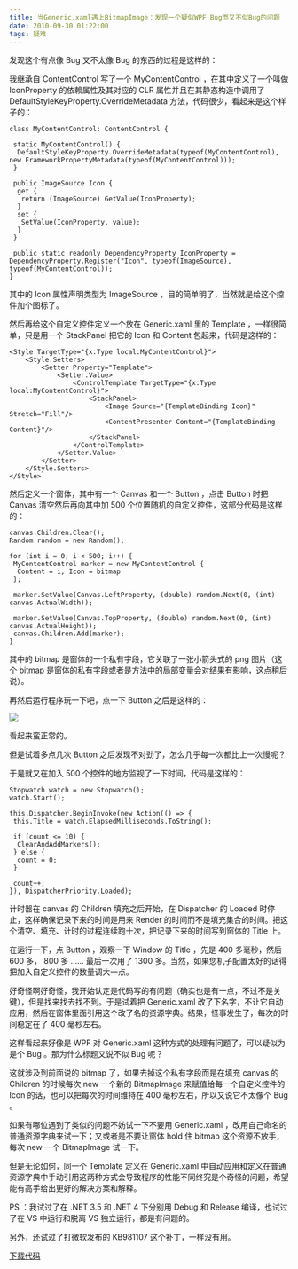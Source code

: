 ```yaml
---
title: 当Generic.xaml遇上BitmapImage：发现一个疑似WPF Bug而又不似Bug的问题
date: 2010-09-30 01:22:00
tags: 疑难
---
```


发现这个有点像  Bug  又不太像  Bug  的东西的过程是这样的：

我继承自  ContentControl  写了一个  MyContentControl  ，在其中定义了一个叫做  IconProperty
的依赖属性及其对应的  CLR  属性并且在其静态构造中调用了  DefaultStyleKeyProperty.OverrideMetadata
方法，代码很少，看起来是这个样子的：

```
class MyContentControl: ContentControl {

 static MyContentControl() {
  DefaultStyleKeyProperty.OverrideMetadata(typeof(MyContentControl), new FrameworkPropertyMetadata(typeof(MyContentControl)));
 }

 public ImageSource Icon {
  get {
   return (ImageSource) GetValue(IconProperty);
  }
  set {
   SetValue(IconProperty, value);
  }
 }

 public static readonly DependencyProperty IconProperty = DependencyProperty.Register("Icon", typeof(ImageSource), typeof(MyContentControl));
}
```

其中的  Icon  属性声明类型为  ImageSource  ，目的简单明了，当然就是给这个控件加个图标了。

然后再给这个自定义控件定义一个放在  Generic.xaml  里的  Template  ，一样很简单，只是用一个  StackPanel  把它的
Icon  和  Content  包起来，代码是这样的：

```
<Style TargetType="{x:Type local:MyContentControl}">
    <Style.Setters>
        <Setter Property="Template">
            <Setter.Value>
                <ControlTemplate TargetType="{x:Type local:MyContentControl}">
                    <StackPanel>
                        <Image Source="{TemplateBinding Icon}" Stretch="Fill"/>
                        <ContentPresenter Content="{TemplateBinding Content}"/>
                    </StackPanel>
                </ControlTemplate>
            </Setter.Value>
        </Setter>
    </Style.Setters>
</Style>
```

然后定义一个窗体，其中有一个  Canvas  和一个  Button  ，点击  Button  时把  Canvas  清空然后再向其中加  500
个位置随机的自定义控件，这部分代码是这样的：

```
canvas.Children.Clear();
Random random = new Random();

for (int i = 0; i < 500; i++) {
 MyContentControl marker = new MyContentControl {
  Content = i, Icon = bitmap
 };

 marker.SetValue(Canvas.LeftProperty, (double) random.Next(0, (int) canvas.ActualWidth));

 marker.SetValue(Canvas.TopProperty, (double) random.Next(0, (int) canvas.ActualHeight));
 canvas.Children.Add(marker);
}
```

其中的  bitmap  是窗体的一个私有字段，它关联了一张小箭头式的  png  图片（这个  bitmap 是窗体的私有字段或者是方法中的局部变量会对结果有影响，这点稍后说）。

再然后运行程序玩一下吧，点一下  Button  之后是这样的：

![](/images/attachment/201009/29/858_1285780636v3Ov.jpg)

看起来蛮正常的。

但是试着多点几次  Button  之后发现不对劲了，怎么几乎每一次都比上一次慢呢？

于是就又在加入  500  个控件的地方监视了一下时间，代码是这样的：

```
Stopwatch watch = new Stopwatch();
watch.Start();

this.Dispatcher.BeginInvoke(new Action(() => {
 this.Title = watch.ElapsedMilliseconds.ToString();

 if (count <= 10) {
  ClearAndAddMarkers();
 } else {
  count = 0;
 }

 count++;
}), DispatcherPriority.Loaded);
```

计时器在  canvas  的  Children  填充之后开始，在  Dispatcher  的  Loaded  时停止，这样确保记录下来的时间是用来
Render  的时间而不是填充集合的时间。把这个清空、填充、计时的过程连续跑十次，把记录下来的时间写到窗体的  Title  上。

在运行一下，点  Button  ，观察一下  Window  的  Title  ，先是  400  多毫秒，然后  600  多，  800  多
......  最后一次用了  1300  多。当然，如果您机子配置太好的话得把加入自定义控件的数量调大一点。

好奇怪啊好奇怪，我开始认定是代码写的有问题（确实也是有一点，不过不是关键），但是找来找去找不到。于是试着把  Generic.xaml
改了下名字，不让它自动应用，然后在窗体里面引用这个改了名的资源字典。结果，怪事发生了，每次的时间稳定在了  400  毫秒左右。

这样看起来好像是  WPF  对  Generic.xaml  这种方式的处理有问题了，可以疑似为是个  Bug  。那为什么标题又说不似  Bug  呢？

这就涉及到前面说的  bitmap  了，如果去掉这个私有字段而是在填充  canvas  的  Children  的时候每次  new  一个新的
BitmapImage  来赋值给每一个自定义控件的  Icon  的话，也可以把每次的时间维持在  400  毫秒左右，所以又说它不太像个  Bug  。

如果有哪位遇到了类似的问题不妨试一下不要用  Generic.xaml  ，改用自己命名的普通资源字典来试一下；又或者是不要让窗体  hold  住
bitmap  这个资源不放手，每次  new  一个  BitmapImage  试一下。

但是无论如何，同一个  Template  定义在  Generic.xaml
中自动应用和定义在普通资源字典中手动引用这两种方式会导致程序的性能不同终究是个奇怪的问题，希望能有高手给出更好的解决方案和解释。

PS  ：我试过了在  .NET 3.5  和  .NET 4  下分别用  Debug  和  Release  编译，也试过了在  VS  中运行和脱离
VS  独立运行，都是有问题的。

另外，还试过了打微软发布的  KB981107  这个补丁，一样没有用。

[ 下载代码 ](http://files.cnblogs.com/cuipengfei/WpfApplication1.zip)
